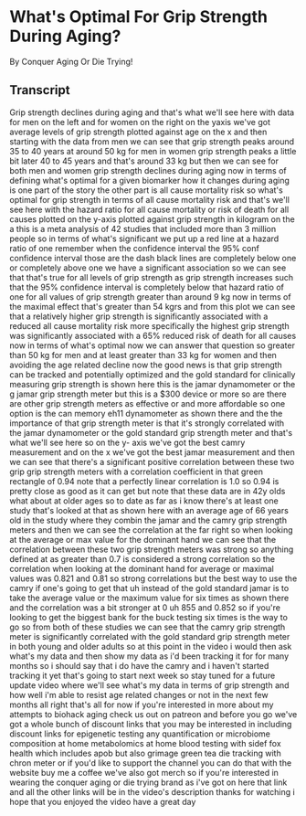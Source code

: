 # What's Optimal For Grip Strength During Aging?

By Conquer Aging Or Die Trying! 


## Transcript

Grip strength declines during aging and that's what we'll see here with data for men on the left and for women on the right on the yaxis we've got average levels of grip strength plotted against age on the x and then starting with the data from men we can see that grip strength peaks around 35 to 40 years at around 50 kg for men in women grip strength peaks a little bit later 40 to 45 years and that's around 33 kg but then we can see for both men and women grip strength declines during aging now in terms of defining what's optimal for a given biomarker how it changes during aging is one part of the story the other part is all cause mortality risk so what's optimal for grip strength in terms of all cause mortality risk and that's we'll see here with the hazard ratio for all cause mortality or risk of death for all causes plotted on the y-axis plotted against grip strength in kilogram on the a this is a meta analysis of 42 studies that included more than 3 million people so in terms of what's significant we put up a red line at a hazard ratio of one remember when the confidence interval the 95% conf confidence interval those are the dash black lines are completely below one or completely above one we have a significant association so we can see that that's true for all levels of grip strength as grip strength increases such that the 95% confidence interval is completely below that hazard ratio of one for all values of grip strength greater than around 9 kg now in terms of the maximal effect that's greater than 54 kgrs and from this plot we can see that a relatively higher grip strength is significantly associated with a reduced all cause mortality risk more specifically the highest grip strength was significantly associated with a 65% reduced risk of death for all causes now in terms of what's optimal now we can answer that question so greater than 50 kg for men and at least greater than 33 kg for women and then avoiding the age related decline now the good news is that grip strength can be tracked and potentially optimized and the gold standard for clinically measuring grip strength is shown here this is the jamar dynamometer or the g jamar grip strength meter but this is a $300 device or more so are there are other grip strength meters as effective or and more affordable so one option is the can memory eh11 dynamometer as shown there and the the importance of that grip strength meter is that it's strongly correlated with the jamar dynamometer or the gold standard grip strength meter and that's what we'll see here so on the y- axis we've got the best camry measurement and on the x we've got the best jamar measurement and then we can see that there's a significant positive correlation between these two grip grip strength meters with a correlation coefficient in that green rectangle of 0.94 note that a perfectly linear correlation is 1.0 so 0.94 is pretty close as good as it can get but note that these data are in 42y olds what about at older ages so to date as far as i know there's at least one study that's looked at that as shown here with an average age of 66 years old in the study where they combin the jamar and the camry grip strength meters and then we can see the correlation at the far right so when looking at the average or max value for the dominant hand we can see that the correlation between these two grip strength meters was strong so anything defined at as greater than 0.7 is considered a strong correlation so the correlation when looking at the dominant hand for average or maximal values was 0.821 and 0.81 so strong correlations but the best way to use the camry if one's going to get that uh instead of the gold standard jamar is to take the average value or the maximum value for six times as shown there and the correlation was a bit stronger at 0 uh 855 and 0.852 so if you're looking to get the biggest bank for the buck testing six times is the way to go so from both of these studies we can see that the camry grip strength meter is significantly correlated with the gold standard grip strength meter in both young and older adults so at this point in the video i would then ask what's my data and then show my data as i'd been tracking it for for many months so i should say that i do have the camry and i haven't started tracking it yet that's going to start next week so stay tuned for a future update video where we'll see what's my data in terms of grip strength and how well i'm able to resist age related changes or not in the next few months all right that's all for now if you're interested in more about my attempts to biohack aging check us out on patreon and before you go we've got a whole bunch of discount links that you may be interested in including discount links for epigenetic testing any quantification or microbiome composition at home metabolomics at home blood testing with sidef fox health which includes apob but also grimage green tea die tracking with chron meter or if you'd like to support the channel you can do that with the website buy me a coffee we've also got merch so if you're interested in wearing the conquer aging or die trying brand as i've got on here that link and all the other links will be in the video's description thanks for watching i hope that you enjoyed the video have a great day
